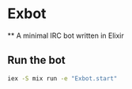 # Exbot

** A minimal IRC bot written in Elixir

## Run the bot

```bash
iex -S mix run -e "Exbot.start"
```
